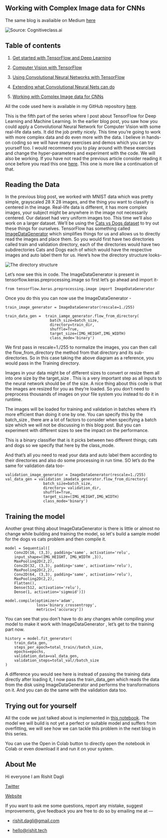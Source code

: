 
## Working with Complex Image data for CNNs

The same blog is avaliaible on Medium [here](https://medium.com/@rishit.dagli/working-with-complex-image-data-for-cnns-187fb4526893)

![Source: Cognitiveclass.ai](https://cdn-images-1.medium.com/max/2800/0*WG6jpFkgDy2dtAzB.jpeg)

## Table of contents

 1. [Get started with TensorFlow and Deep Learning](https://medium.com/@rishit.dagli/get-started-with-tensorflow-and-deep-learning-part-1-72c7d67f99fc)

 2. [Computer Vision with TensorFlow](https://medium.com/@rishit.dagli/computer-vision-with-tensorflow-part-2-57e95cd0551)

 3. [Using Convolutional Neural Networks with TensorFlow](https://medium.com/@rishit.dagli/using-convolutional-neural-networks-with-tensorflow-part-3-35de28a5621)

 4. [Extending what Convolutional Neural Nets can do](https://medium.com/@rishit.dagli/extending-what-convolutional-nets-can-do-251f3021529c)

 5. [Working with Complex Image data for CNNs](https://medium.com/@rishit.dagli/working-with-complex-image-data-for-cnns-187fb4526893)

All the code used here is available in my GitHub repository [here](https://github.com/Rishit-dagli/Deep-Learning-With-TensorFlow-Tutorials).

This is the fifth part of the series where I post about TensorFlow for Deep Learning and Machine Learning. In the earlier blog post, you saw how you could apply a Convolutional Neural Network for Computer Vision with some real-life data sets. It did the job pretty nicely. This time you’re going to work with more complex data and do even more with the data. I believe in hands-on coding so we will have many exercises and demos which you can try yourself too. I would recommend you to play around with these exercises and change the hyper-parameters and experiment with the code. We will also be working. If you have not read the previous article consider reading it once before you read this one [here](https://medium.com/@rishit.dagli/extending-what-convolutional-nets-can-do-251f3021529c). This one is more like a continuation of that.

## Reading the Data

In the previous blog post, we worked with MNIST data which was pretty simple, grayscaled 28 X 28 images, and the thing you want to classify is centered in the image. Real-life data is different, it has more complex images, your subject might be anywhere in the image not necessarily centered. Our dataset had very uniform images too. This time we’ll also work on a larger dataset.
We’ll be using the [Cats vs Dogs dataset](https://www.kaggle.com/c/dogs-vs-cats) to try out these things for ourselves. TensorFlow has something called [ImageDataGenerator](https://www.tensorflow.org/api_docs/python/tf/keras/preprocessing/image/ImageDataGenerator) which simplifies things for us and allows us to directly read the images and place them. So you would first have two directories called train and validation directory, each of the directories would have two subdirectories Cats and Dogs each of which would have the respective images and auto label them for us. Here’s how the directory structure looks-

![The directory structure](https://cdn-images-1.medium.com/max/2000/1*CCus_rQ2wogienwYLCNiLQ.png)

Let’s now see this in code. The ImageDataGenerator is present in tensorflow.keras.preprocessing.image so first let’s go ahead and import it-

    from tensorflow.keras.preprocessing.image import ImageDataGenerator

Once you do this you can now use the ImageDataGenerator -

    train_image_generator = ImageDataGenerator(rescale=1./255)

    train_data_gen =  train_iamge_generator.flow_from_directory(
                        batch_size=batch_size,
                        directory=train_dir,
                        shuffle=True,
                        target_size=(IMG_HEIGHT,IMG_WIDTH)
                        class_mode='binary')

We first pass in rescale=1./255 to normalize the images, you can then call the flow_from_directory the method from that directory and its sub-directories. So in this case taking the above diagram as a reference, you would pass in the Training directory.

Images in your data might be of different sizes to convert or resize them all into one size by the target_size . This is a very important step as all inputs to the neural network should be of the size. A nice thing about this code is that the images are resized for you as they’re loaded. So you don’t need to preprocess thousands of images on your file system you instead to do it in runtime.

The images will be loaded for training and validation in batches where it’s more efficient than doing it one by one. You can specify this by the batch_size , there are a lot of factors to consider when specifying a batch size which we will not be discussing in this blog post. But you can experiment with different sizes to see the impact on the performance.

This is a binary classifier that is it picks between two different things; cats and dogs so we specify that here by the class_mode.

And that’s all you need to read your data and auto label them according to their directories and also do some processing in run time. SO let’s do the same for validation data too-

    validation_image_generator = ImageDataGenerator(rescale=1./255)
    val_data_gen = validation_imadata_generator.flow_from_directory(
                     batch_size=batch_size,
                     directory= validation_dir,
                     shuffle=True,
                     target_size=(IMG_HEIGHT,IMG_WIDTH)
                     class_mode='binary')

## Training the model

Another great thing about ImageDataGenerator is there is little or almost no change while building and training the model, so let's build a sample model for the dogs vs cats problem and then compile it.

    model = Sequential([
        Conv2D(16, (3,3), padding='same', activation='relu',
        input_shape=(IMG_HEIGHT, IMG_WIDTH ,3)),
        MaxPooling2D(2,2),
        Conv2D(32, (3,3), padding='same', activation='relu'),
        MaxPooling2D(2,2),
        Conv2D(64, (3,3), padding='same', activation='relu'),
        MaxPooling2D(2,2),
        Flatten(),
        Dense(512, activation='relu'),
        Dense(1, activation='sigmoid')])

    model.compile(optimizer='adam',
                  loss='binary_crossentropy',
                  metrics=['accuracy'])

You can see that you don't have to do any changes while compiling your model to make it work with ImageDataGenerator , let’s get to the training part now.

    history = model.fit_generator(
        train_data_gen,
        steps_per_epoch=total_train//batch_size,
        epochs=epochs,
        validation_data=val_data_gen,
        validation_steps=total_val//batch_size
    )

A difference you would see here is instead of passing the training data directly after loading it, I now pass the train_data_gen which reads the data from the disk using ImageDataGenerator and performs the transformations on it. And you can do the same with the validation data too.

## Trying out for yourself

All the code we just talked about is implemented in [this notebook](https://github.com/Rishit-dagli/Deep-Learning-With-TensorFlow-Tutorials/tree/master/Part%205-Working%20with%20Complex%20Image%20data%20for%C2%A0CNNs). The model we will build is not yet a perfect or suitable model and suffers from overfitting, we will see how we can tackle this problem in the next blog in this series.

You can use the Open in Colab button to directly open the notebook in Colab or even download it and run it on your system.

## About Me

Hi everyone I am Rishit Dagli

[Twitter](https://twitter.com/rishit_dagli)

[Website](https://rishit.tech/)

If you want to ask me some questions, report any mistake, suggest improvements, give feedback you are free to do so by emailing me at —

* [rishit.dagli@gmail.com](mailto:rishit.dagli@gmail.com)

* [hello@rishit.tech](mailto:hello@rishit.tech)
